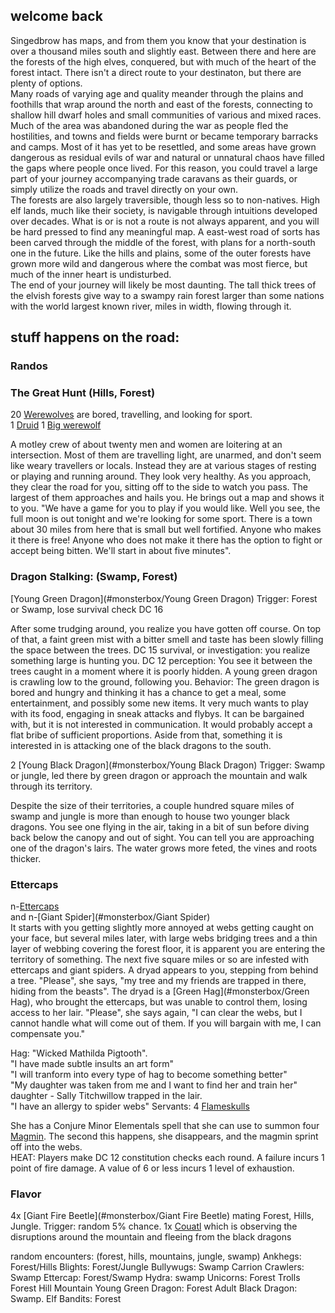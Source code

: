 
## welcome back  

 Singedbrow has maps, and from them you know that your destination is over a thousand miles 
 south and slightly east. Between there and here are the forests of the high elves, conquered, 
 but with much of the heart of the forest intact. There isn't a direct route to your destinaton, 
 but there are plenty of options.  
 Many roads of varying age and quality meander through the plains and foothills that wrap around 
 the north and east of the forests, connecting to shallow hill dwarf holes and small communities 
 of various and mixed races. Much of the area was abandoned during the war as people fled the 
 hostilities, and towns and fields were burnt or became temporary barracks and camps. Most of it 
 has yet to be resettled, and some areas have grown dangerous as residual evils of war and 
 natural or unnatural chaos have filled the gaps where people once lived. For this reason, you 
 could travel a large part of your journey accompanying trade caravans as their guards, or simply 
 utilize the roads and travel directly on your own.  
 The forests are also largely traversible, though less so to non-natives. High elf lands, much 
 like their society, is navigable through intuitions developed over decades. What is or is not 
 a route is not always apparent, and you will be hard pressed to find any meaningful map. A 
 east-west road of sorts has been carved through the middle of the forest, with plans for a 
 north-south one in the future. Like the hills and plains, some of the outer forests have 
 grown more wild and dangerous where the combat was most fierce, but much of the inner heart is 
 undisturbed.  
 The end of your journey will likely be most daunting. The tall thick trees of the elvish forests 
 give way to a swampy rain forest larger than some nations with the world largest known river, 
 miles in width, flowing through it. 

 ## stuff happens on the road:
 
 ### Randos

 ### The Great Hunt (Hills, Forest)  
 20 [Werewolves](#monsterbox/Werewolf) are bored, travelling, and looking for sport.  
 1 [Druid](#monsterbox/Druid)
 1 [Big werewolf](#monsterbox/Werebear)

 A motley crew of about twenty men and women are loitering at an intersection. Most of them are 
 travelling light, are unarmed, and don't seem like weary travellers or locals. Instead they are 
 at various stages of resting or playing and running around. They look very healthy.
 As you approach, they clear the road for you, sitting off to the side to watch you pass. The largest 
 of them approaches and hails you. He brings out a map and shows it to you. "We have a game for you 
 to play if you would like. Well you see, the full moon is out tonight and we're looking for some sport. 
 There is a town about 30 miles from here that is small but well fortified. Anyone who makes it there 
 is free! Anyone who does not make it there has the option to fight or accept being bitten. We'll start 
 in about five minutes".

 ### Dragon Stalking: (Swamp, Forest)
 [Young Green Dragon](#monsterbox/Young Green Dragon) 
 Trigger: Forest or Swamp, lose survival check DC 16 

 After some trudging around, you realize you have gotten off course. On top of that, a faint green 
 mist with a bitter smell and taste has been slowly filling the space between the trees. DC 15 survival, 
 or investigation: you realize something large is hunting you. DC 12 perception: You see it between the 
 trees caught in a moment where it is poorly hidden.  A young green dragon is crawling low to the ground, 
 following you. 
 Behavior: The green dragon is bored and hungry and thinking it has a chance to get a meal, some entertainment, 
 and possibly some new items. It very much wants to play with its food, engaging in sneak attacks and flybys. 
 It can be bargained with, but it is not interested in communication. It would probably accept a flat bribe 
 of sufficient proportions. Aside from that, something it is interested in is attacking one of the black 
 dragons to the south. 

 2 [Young Black Dragon](#monsterbox/Young Black Dragon)
 Trigger: Swamp or jungle, led there by green dragon or approach the mountain and walk through its territory.

 Despite the size of their territories, a couple hundred square miles of swamp and jungle is more than 
 enough to house two younger black dragons. You see one flying in the air, taking in a bit of sun before 
 diving back below the canopy and out of sight. 
 You can tell you are approaching one of the dragon's lairs. The water grows more feted, the vines and 
 roots thicker. 

 ### Ettercaps  
 n-[Ettercaps](#monsterbox/Ettercap)  
 and n-[Giant Spider](#monsterbox/Giant Spider)  
 It starts with you getting slightly more annoyed at webs getting caught on your face, but several miles 
 later, with large webs bridging trees and a thin layer of webbing covering the forest floor, it is apparent 
 you are entering the territory of something. 
 The next five square miles or so are infested with ettercaps and giant spiders. A dryad appears to you, 
 stepping from behind a tree. "Please", she says, "my tree and my friends are trapped in there, hiding from 
 the beasts". The dryad is a [Green Hag](#monsterbox/Green Hag), who brought the ettercaps, but was unable 
 to control them, losing access to her lair. 
 "Please", she says again, "I can clear the webs, but I cannot handle what will come out of them. If you will 
 bargain with me, I can compensate you."

 Hag: "Wicked Mathilda Pigtooth".  
 "I have made subtle insults an art form"  
 "I will tranform into every type of hag to become something better"  
 "My daughter was taken from me and I want to find her and train her"  
     daughter - Sally Titchwillow trapped in the lair.  
 "I have an allergy to spider webs" 
 Servants: 4 [Flameskulls](#monsterbox/Flameskull)

 She has a Conjure Minor Elementals spell that she can use to summon four [Magmin](#monsterbox/Magmin). The 
 second this happens, she disappears, and the magmin sprint off into the webs.  
 HEAT: Players make DC 12 constitution checks each round. A failure incurs 1 point of fire damage. A value 
 of 6 or less incurs 1 level of exhaustion. 

 ### Flavor  
 4x [Giant Fire Beetle](#monsterbox/Giant Fire Beetle) mating
 Forest, Hills, Jungle. Trigger: random 5% chance. 
 1x [Couatl](#monsterbox/Couatl) which is observing the disruptions around the mountain and fleeing from the 
 black dragons


 random encounters: (forest, hills, mountains, jungle, swamp)
 Ankhegs: Forest/Hills
 Blights: Forest/Jungle
 Bullywugs: Swamp
 Carrion Crawlers: Swamp
 Ettercap: Forest/Swamp
 Hydra: swamp
 Unicorns: Forest 
 Trolls Forest Hill Mountain
 Young Green Dragon: Forest 
 Adult Black Dragon: Swamp.
 Elf Bandits: Forest 


